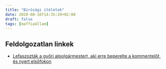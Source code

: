 ```yaml
---
title: "Bírósági ítéletek"
date: 2020-08-16T14:35:29+02:00
draft: false
tags: [maffiaállam]
---
```


## Feldolgozatlan linkek

- [Lefaszozták a győri alpolgármestert, aki erre beperelte a kommentelőt, és nyert elsőfokon](https://444.hu/2020/07/23/lefaszoztak-a-gyori-alpolgarmestert-aki-erre-beperelte-a-kommentelot-es-nyert-elsofokon)
